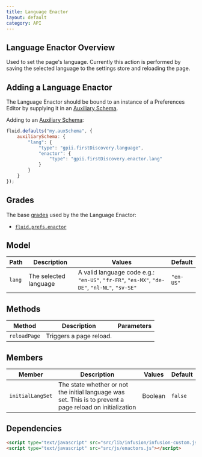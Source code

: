 ```yaml
---
title: Language Enactor
layout: default
category: API
---
```


## Language Enactor Overview

Used to set the page's language. Currently this action is performed by saving the selected
language to the settings store and reloading the page.

## Adding a Language Enactor

The Language Enactor should be bound to an instance of a Preferences Editor by supplying it in
an [Auxiliary Schema](http://docs.fluidproject.org/infusion/development/AuxiliarySchemaForPreferencesFramework.html).

Adding to an [Auxiliary Schema](http://docs.fluidproject.org/infusion/development/AuxiliarySchemaForPreferencesFramework.html):

```javascript
fluid.defaults("my.auxSchema", {
    auxiliarySchema: {
        "lang": {
            "type": "gpii.firstDiscovery.language",
            "enactor": {
                "type": "gpii.firstDiscovery.enactor.lang"
            }
        }
    }
});
```

## Grades

The base [grades](http://docs.fluidproject.org/infusion/development/ComponentGrades.html)
used by the the Language Enactor:

* [`fluid.prefs.enactor`](http://docs.fluidproject.org/infusion/development/Enactors.html)

## Model

| Path   | Description | Values | Default |
|--------|-------------|--------|---------|
| `lang` | The selected language | A valid language code e.g.: `"en-US"`, `"fr-FR"`, `"es-MX"`, `"de-DE"`, `"nl-NL"`, `"sv-SE"`|  `"en-US"` |



## Methods

| Method | Description | Parameters |
|--------|-------------|------------|
| `reloadPage` | Triggers a page reload. | &nbsp; |


## Members

| Member   | Description | Values | Default |
|--------|-------------|--------|---------|
| `initialLangSet` | The state whether or not the initial language was set. This is to prevent a page reload on initialization | Boolean |  `false` |

## Dependencies

```html
<script type="text/javascript" src="src/lib/infusion/infusion-custom.js"></script>
<script type="text/javascript" src="src/js/enactors.js"></script>
```
